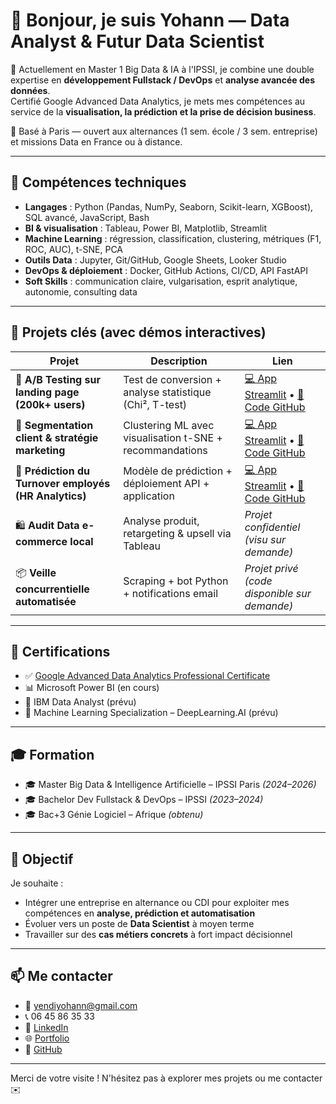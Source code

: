 # 👋 Bonjour, je suis Yohann — Data Analyst & Futur Data Scientist

🎯 Actuellement en Master 1 Big Data & IA à l'IPSSI, je combine une double expertise en **développement Fullstack / DevOps** et **analyse avancée des données**.  
Certifié Google Advanced Data Analytics, je mets mes compétences au service de la **visualisation, la prédiction et la prise de décision business**.

📍 Basé à Paris — ouvert aux alternances (1 sem. école / 3 sem. entreprise) et missions Data en France ou à distance.

---

## 🧠 Compétences techniques

- **Langages** : Python (Pandas, NumPy, Seaborn, Scikit-learn, XGBoost), SQL avancé, JavaScript, Bash
- **BI & visualisation** : Tableau, Power BI, Matplotlib, Streamlit
- **Machine Learning** : régression, classification, clustering, métriques (F1, ROC, AUC), t-SNE, PCA
- **Outils Data** : Jupyter, Git/GitHub, Google Sheets, Looker Studio
- **DevOps & déploiement** : Docker, GitHub Actions, CI/CD, API FastAPI
- **Soft Skills** : communication claire, vulgarisation, esprit analytique, autonomie, consulting data

---

## 📂 Projets clés (avec démos interactives)

| Projet | Description | Lien |
|--------|-------------|------|
| 🧪 **A/B Testing sur landing page (200k+ users)** | Test de conversion + analyse statistique (Chi², T-test) | [💻 App Streamlit](https://tests-statistiques-landing-page-gxdfuncfjkpxm9kfyzvafu.streamlit.app/) • [📁 Code GitHub](https://github.com/Yohannkp/Tests-Statistiques-Landing-Page.git) |
| 🧬 **Segmentation client & stratégie marketing** | Clustering ML avec visualisation t-SNE + recommandations | [💻 App Streamlit](https://analyse-marketing-zap5appepxyqkmjhtt3ovqi.streamlit.app/) • [📁 Code GitHub](https://github.com/Yohannkp/Analyse-Marketing.git) |
| 👥 **Prédiction du Turnover employés (HR Analytics)** | Modèle de prédiction + déploiement API + application | [💻 App Streamlit](https://projet-salifort-motors-app.streamlit.app/) • [📁 Code GitHub](https://github.com/Yohannkp/Projet-Salifort-Motors..git) |
| 🛍️ **Audit Data e-commerce local** | Analyse produit, retargeting & upsell via Tableau | *Projet confidentiel (visu sur demande)* |
| 📦 **Veille concurrentielle automatisée** | Scraping + bot Python + notifications email | *Projet privé (code disponible sur demande)* |

---

## 📜 Certifications

- ✅ [Google Advanced Data Analytics Professional Certificate](https://coursera.org/share/996430bde36afd3f6385cd27fa9251e4)
- 📊 Microsoft Power BI (en cours)
- 📁 IBM Data Analyst (prévu)
- 🧠 Machine Learning Specialization – DeepLearning.AI (prévu)

---

## 🎓 Formation

- 🎓 Master Big Data & Intelligence Artificielle – IPSSI Paris *(2024–2026)*
- 🎓 Bachelor Dev Fullstack & DevOps – IPSSI *(2023–2024)*
- 🎓 Bac+3 Génie Logiciel – Afrique *(obtenu)*

---

## 🚀 Objectif

Je souhaite :
- Intégrer une entreprise en alternance ou CDI pour exploiter mes compétences en **analyse, prédiction et automatisation**
- Évoluer vers un poste de **Data Scientist** à moyen terme
- Travailler sur des **cas métiers concrets** à fort impact décisionnel

---

## 📫 Me contacter

- 📧 yendiyohann@gmail.com  
- 📞 06 45 86 35 33  
- 💼 [LinkedIn](https://linkedin.com/in/yendi-aharh-a9b2992a8)  
- 🌐 [Portfolio](https://yohannkp.github.io/portfolio/)  
- 🐙 [GitHub](https://github.com/Yohannkp)

---

Merci de votre visite ! N'hésitez pas à explorer mes projets ou me contacter ✉️
